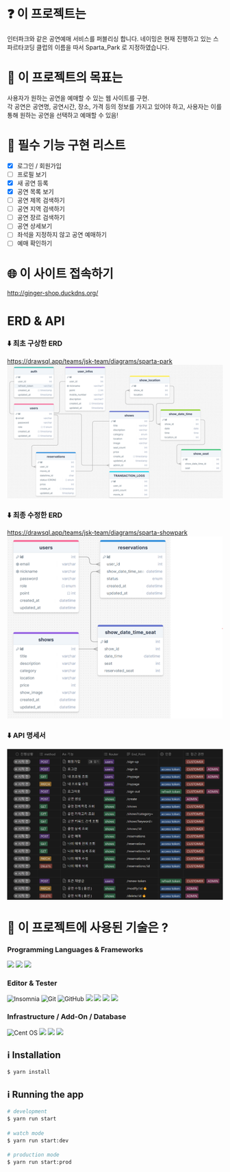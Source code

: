 # ❓ 이 프로젝트는

인터파크와 같은 공연예매 서비스를 퍼블리싱 합니다.
네이밍은 현재 진행하고 있는 스파르타코딩 클럽의 이름을 따서 Sparta_Park 로 지정하였습니다.

# 🚩 이 프로젝트의 목표는

사용자가 원하는 공연을 예매할 수 있는 웹 사이트를 구현.<br/>
각 공연은 공연명, 공연시간, 장소, 가격 등의 정보를 가지고 있어야 하고, 사용자는 이를 통해 원하는 공연을 선택하고 예매할 수 있음!

# 📝 필수 기능 구현 리스트

- [x] 로그인 / 회원가입
- [ ] 프로필 보기
- [x] 새 공연 등록
- [x] 공연 목록 보기
- [ ] 공연 제목 검색하기
- [ ] 공연 지역 검색하기
- [ ] 공연 장르 검색하기
- [ ] 공연 상세보기
- [ ] 좌석을 지정하지 않고 공연 예매하기
- [ ] 예매 확인하기

# 🌐 이 사이트 접속하기

http://ginger-shop.duckdns.org/

# ERD & API

### ⬇️ 최초 구상한 ERD

https://drawsql.app/teams/jsk-team/diagrams/sparta-park <br/>
<img src="./ERD.png"> <br/>

### ⬇️ 최종 수정한 ERD

https://drawsql.app/teams/jsk-team/diagrams/sparta-showpark <br/>
<img src="./ERD2.png"> <br/>

### ⬇️ API 명세서

<img src="./API.png"> <br/>

# 👑 이 프로젝트에 사용된 기술은 ?

### Programming Languages & Frameworks

<img src="https://ziadoua.github.io/m3-Markdown-Badges/badges/NestJS/nestjs1.svg">
<img src="https://ziadoua.github.io/m3-Markdown-Badges/badges/TypeScript/typescript1.svg">
<img src="https://ziadoua.github.io/m3-Markdown-Badges/badges/TypeORM/typeorm1.svg">

### Editor & Tester

![Insomnia](https://img.shields.io/badge/Insomnia-black?style=for-the-badge&logo=insomnia&logoColor=5849BE) ![Git](https://img.shields.io/badge/git-%23F05033.svg?style=for-the-badge&logo=git&logoColor=white) ![GitHub](https://img.shields.io/badge/github-%23121011.svg?style=for-the-badge&logo=github&logoColor=white)
<img src="https://ziadoua.github.io/m3-Markdown-Badges/badges/Webstorm/webstorm1.svg">
<img src="https://ziadoua.github.io/m3-Markdown-Badges/badges/VisualStudioCode/visualstudiocode1.svg">
<img src="https://ziadoua.github.io/m3-Markdown-Badges/badges/macOS/macos1.svg">
<img src="https://ziadoua.github.io/m3-Markdown-Badges/badges/Windows/windows3.svg">

### Infrastructure / Add-On / Database

![Cent OS](https://img.shields.io/badge/cent%20os-002260?style=for-the-badge&logo=centos&logoColor=F0F0F0)
<img src="https://ziadoua.github.io/m3-Markdown-Badges/badges/MySQL/mysql1.svg">
<img src="https://ziadoua.github.io/m3-Markdown-Badges/badges/ESLint/eslint1.svg">
<img src="  https://ziadoua.github.io/m3-Markdown-Badges/badges/Yarn/yarn1.svg">

[circleci-image]: https://img.shields.io/circleci/build/github/nestjs/nest/master?token=abc123def456
[circleci-url]: https://circleci.com/gh/nestjs/nest

## ℹ️ Installation

```bash
$ yarn install
```

## ℹ️ Running the app

```bash
# development
$ yarn run start

# watch mode
$ yarn run start:dev

# production mode
$ yarn run start:prod
```
